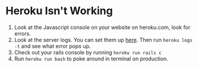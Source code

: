 # Heroku Isn't Working

1. Look at the Javascript console on your website on heroku.com, look for errors.
2. Look at the server logs.  You can set them up [here](../readings/heroku-deployment.md).  Then run `heroku logs -t` and see what error pops up.
3. Check out your rails console by running `heroku run rails c`
3. Run `heroku run bash` to poke around in terminal on production.
